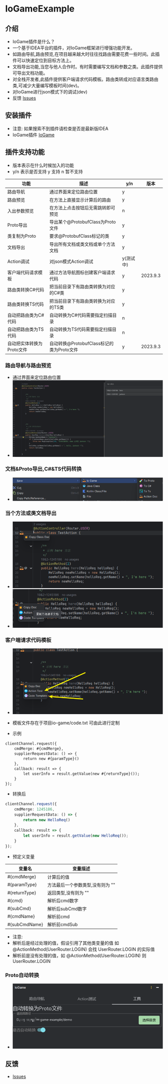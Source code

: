 # IoGameExample

## 介绍

- IoGame插件是什么？
- 一个基于IDEA平台的插件，对IoGame框架进行增强功能开发。
- 如路由导航,路由预览,在项目越来越大时往往找路由需要花费一些时间。此插件可以快速定位到目标方法上。
- 文档导出功能,当您与他人合作时。有时需要编写文档和参数之类。此插件提供可导出文档功能。
- 对全栈开发者,此插件提供客户端请求代码模板。路由类转成对应语言类路由类,可减少大量编写模板时间(dev)。
- 对IoGame进行json模式下的调试(dev)
- 反馈 [Issues](https://github.com/licheng1013/io-game-example/issues)

## 安装插件

- 注意: 如果搜索不到插件请检查是否是最新版IDEA
- IoGame插件 [IoGame](https://plugins.jetbrains.com/plugin/20526-iogame)

## 插件支持功能

- 版本表示在什么时候加入的功能
- y/n 表示是否支持 y 支持 n 暂不支持

| 功能              | 描述                             | y/n    | 版本       |
|-----------------|--------------------------------|--------|----------|
| 路由导航            | 通过界面来定位路由位置                    | y      |          |
| 路由预览            | 在方法上直接显示计算后的路由                 | y      |          |
| 入出参数预览          | 在方法上点击按钮后无需跳转即可预览              | n      |          |
| Proto导出         | 导出某个@ProtobufClass为Proto文件     | y      |          |
| 类复制为Proto       | 要求@ProtobufClass标记的类           | y      |          |
| 文档导出            | 导出所有文档或类文档或单个方法文档              | y      |          |
| Action调试        | 对json模式Action调试                | y(测试中) |          |
| 客户端代码请求模板       | 通过方法导航图标创建客户端请求代码              | y      | 2023.9.3 |
| 路由类转换C#代码       | 把当前目录下有路由类转换为对应的C#类            | y      |          |
| 路由类转换TS代码       | 把当前目录下有路由类转换为对应的TS类            | y      |          |
| 自动把路由类为C#代码     | 自动转换为C#代码需要指定扫描目录              | n      |          |
| 自动把路由类为TS代码     | 自动转换为TS代码需要指定扫描目录              | n      |          |
| 自动把实体转换为Proto文件 | 自动转换@ProtobufClass标记的类为Proto文件 | y      | 2023.9.3 |


### 路由导航与路由预览
- 通过界面来定位路由位置
- ![](image/img.png)

### 文档&Proto导出,C#&TS代码转换
- ![](image/img_1.png)

### 当个方法或类文档导出
- ![](image/img_2.png)
- ![](image/img_3.png)


### 客户端请求代码模板

- ![](image/img_4.png)

- 模板文件存在于项目io-game/code.txt 可由此进行定制
- 示例

```text
clientChannel.request({
    cmdMerge: #{cmdMerge},
    supplierRequestData: () => {
        return new #{paramType}()
    },
    callback: result => {
        let userInfo = result.getValue(new #{returnType}());
    }
});
```

- 转换后

```ts
clientChannel.request({
    cmdMerge: 1245186,
    supplierRequestData: () => {
        return new HelloReq()
    },
    callback: result => {
        let userInfo = result.getValue(new HelloReq());
    }
});
```

- 预定义变量

| 变量名           | 变量描述               |
|---------------|--------------------|
| #{cmdMerge}   | 计算后的值              |
| #{paramType}  | 方法最后一个参数类型,没有则为 "" |
| #{returnType} | 返回类型,没有则为 ""       |
| #{cmd}        | 解析后cmd数字           |
| #{subCmd}     | 解析后subCmd数字        |
| #{cmdName}    | 解析前cmd             |
| #{subCmdName} | 解析前cmdSub          |

- 注意:
- 解析后是经过处理的值，假设引用了其他类变量的值 如 @ActionMethod(UserRouter.LOGIN) 会找 UserRouter.LOGIN 的实际值
- 解析前是没有处理的值，如 @ActionMethod(UserRouter.LOGIN) 则 UserRouter.LOGIN

### Proto自动转换
- ![](image/img_5.png)

## 反馈

- [Issues](https://github.com/licheng1013/io-game-example/issues)

